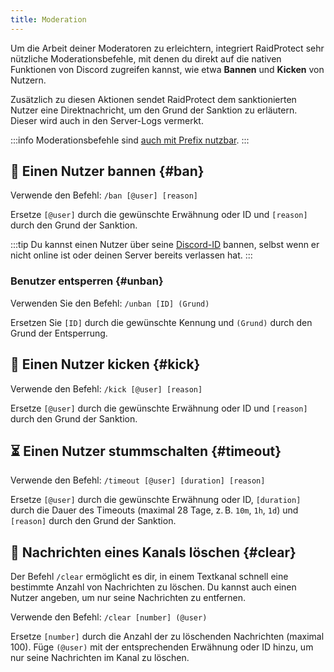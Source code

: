 ```yaml
---
title: Moderation
---
```


Um die Arbeit deiner Moderatoren zu erleichtern, integriert RaidProtect sehr nützliche Moderationsbefehle, mit denen du direkt auf die nativen Funktionen von Discord zugreifen kannst, wie etwa **Bannen** und **Kicken** von Nutzern.

Zusätzlich zu diesen Aktionen sendet RaidProtect dem sanktionierten Nutzer eine Direktnachricht, um den Grund der Sanktion zu erläutern. Dieser wird auch in den Server-Logs vermerkt.

:::info
Moderationsbefehle sind [auch mit Prefix nutzbar](../guides/prefix.md).
:::

## 🔨 Einen Nutzer bannen {#ban}

Verwende den Befehl: ```/ban [@user] [reason]```

Ersetze `[@user]` durch die gewünschte Erwähnung oder ID und `[reason]` durch den Grund der Sanktion.

:::tip
Du kannst einen Nutzer über seine [Discord-ID](https://dfr.gg/wiki/interface/mode-developpeur) bannen, selbst wenn er nicht online ist oder deinen Server bereits verlassen hat.
:::

### Benutzer entsperren {#unban}

Verwenden Sie den Befehl: ```/unban [ID] (Grund)```

Ersetzen Sie `[ID]` durch die gewünschte Kennung und `(Grund)` durch den Grund der Entsperrung.

## 👢 Einen Nutzer kicken {#kick}

Verwende den Befehl: ```/kick [@user] [reason]```

Ersetze `[@user]` durch die gewünschte Erwähnung oder ID und `[reason]` durch den Grund der Sanktion.

## ⏳ Einen Nutzer stummschalten {#timeout}

Verwende den Befehl: ```/timeout [@user] [duration] [reason]```

Ersetze `[@user]` durch die gewünschte Erwähnung oder ID, `[duration]` durch die Dauer des Timeouts (maximal 28 Tage, z. B. `10m`, `1h`, `1d`) und `[reason]` durch den Grund der Sanktion.

## 🧹 Nachrichten eines Kanals löschen {#clear}

Der Befehl `/clear` ermöglicht es dir, in einem Textkanal schnell eine bestimmte Anzahl von Nachrichten zu löschen. Du kannst auch einen Nutzer angeben, um nur seine Nachrichten zu entfernen.

Verwende den Befehl: ```/clear [number] (@user)```

Ersetze `[number]` durch die Anzahl der zu löschenden Nachrichten (maximal 100). Füge `(@user)` mit der entsprechenden Erwähnung oder ID hinzu, um nur seine Nachrichten im Kanal zu löschen.
